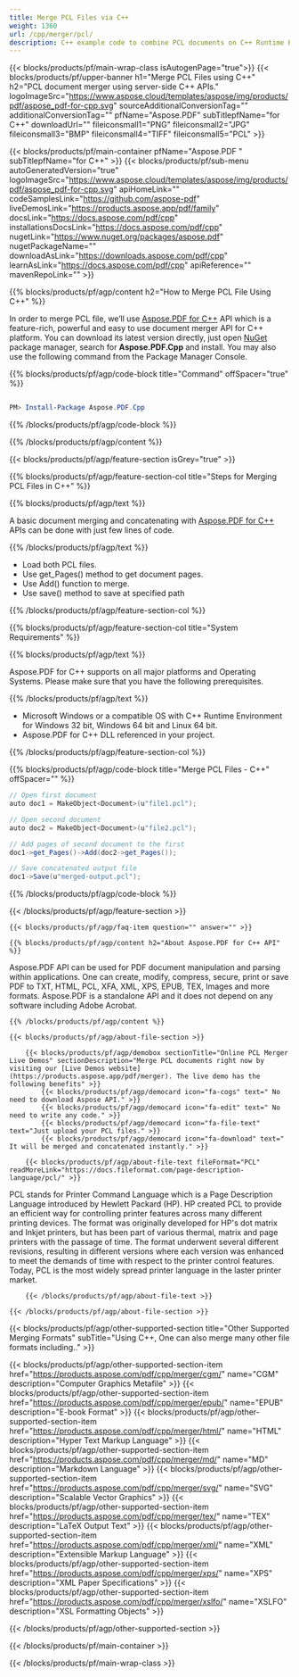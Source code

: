 ```yaml
---
title: Merge PCL Files via C++
weight: 1360
url: /cpp/merger/pcl/
description: C++ example code to combine PCL documents on C++ Runtime Environment for Windows 32 bit, Windows 64 bit and Linux 64 bit.
---
```


{{< blocks/products/pf/main-wrap-class isAutogenPage="true">}}
{{< blocks/products/pf/upper-banner h1="Merge PCL Files using C++" h2="PCL document merger using server-side C++ APIs." logoImageSrc="https://www.aspose.cloud/templates/aspose/img/products/pdf/aspose_pdf-for-cpp.svg" sourceAdditionalConversionTag="" additionalConversionTag="" pfName="Aspose.PDF" subTitlepfName="for C++" downloadUrl="" fileiconsmall1="PNG" fileiconsmall2="JPG" fileiconsmall3="BMP" fileiconsmall4="TIFF" fileiconsmall5="PCL" >}}

{{< blocks/products/pf/main-container pfName="Aspose.PDF " subTitlepfName="for C++" >}}
{{< blocks/products/pf/sub-menu autoGeneratedVersion="true" logoImageSrc="https://www.aspose.cloud/templates/aspose/img/products/pdf/aspose_pdf-for-cpp.svg" apiHomeLink="" codeSamplesLink="https://github.com/aspose-pdf" liveDemosLink="https://products.aspose.app/pdf/family" docsLink="https://docs.aspose.com/pdf/cpp" installationsDocsLink="https://docs.aspose.com/pdf/cpp" nugetLink="https://www.nuget.org/packages/aspose.pdf" nugetPackageName="" downloadAsLink="https://downloads.aspose.com/pdf/cpp" learnAsLink="https://docs.aspose.com/pdf/cpp" apiReference="" mavenRepoLink="" >}}

{{% blocks/products/pf/agp/content h2="How to Merge PCL File Using C++" %}}

 In order to merge PCL file, we’ll use
 [Aspose.PDF for C++](https://products.aspose.com/pdf/cpp)
 API which is a feature-rich, powerful and easy to use document merger API for C++ platform. You can download its latest version directly, just open
 [NuGet](https://www.nuget.org/packages/aspose.pdf)
 package manager, search for
 **Aspose.PDF.Cpp**
 and install. You may also use the following command from the Package Manager Console.

{{% blocks/products/pf/agp/code-block title="Command" offSpacer="true" %}}

```powershell

PM> Install-Package Aspose.PDF.Cpp

```

{{% /blocks/products/pf/agp/code-block %}}

{{% /blocks/products/pf/agp/content %}}

{{< blocks/products/pf/agp/feature-section isGrey="true" >}}

{{% blocks/products/pf/agp/feature-section-col title="Steps for Merging PCL Files in C++" %}}

{{% blocks/products/pf/agp/text %}}

 A basic document merging and concatenating with
 [Aspose.PDF for C++](https://products.aspose.com/pdf/cpp)
 APIs can be done with just few lines of code.

{{% /blocks/products/pf/agp/text %}}

+  Load both PCL files.
+  Use get\_Pages() method to get document pages.
+  Use Add() function to merge.
+  Use save() method to save at specified path

{{% /blocks/products/pf/agp/feature-section-col %}}

{{% blocks/products/pf/agp/feature-section-col title="System Requirements" %}}

{{% blocks/products/pf/agp/text %}}

 Aspose.PDF for C++ supports on all major platforms and Operating Systems. Please make sure that you have the following prerequisites.

{{% /blocks/products/pf/agp/text %}}

- Microsoft Windows or a compatible OS with C++ Runtime Environment for Windows 32 bit, Windows 64 bit and Linux 64 bit.
- Aspose.PDF for C++ DLL referenced in your project.

{{% /blocks/products/pf/agp/feature-section-col %}}

{{% blocks/products/pf/agp/code-block title="Merge PCL Files - C++" offSpacer="" %}}

```cs
// Open first document
auto doc1 = MakeObject<Document>(u"file1.pcl");

// Open second document
auto doc2 = MakeObject<Document>(u"file2.pcl");

// Add pages of second document to the first
doc1->get_Pages()->Add(doc2->get_Pages());

// Save concatenated output file
doc1->Save(u"merged-output.pcl");

```

{{% /blocks/products/pf/agp/code-block %}}

{{< /blocks/products/pf/agp/feature-section >}}

    {{< blocks/products/pf/agp/faq-item question="" answer="" >}}


<!-- aboutfile Starts -->

    {{% blocks/products/pf/agp/content h2="About Aspose.PDF for C++ API" %}}

 Aspose.PDF API can be used for PDF document manipulation and parsing within applications. One can create, modify, compress, secure, print or save PDF to TXT, HTML, PCL, XFA, XML, XPS, EPUB, TEX, Images and more formats. Aspose.PDF is a standalone API and it does not depend on any software including Adobe Acrobat. 



    {{% /blocks/products/pf/agp/content %}}

    {{< blocks/products/pf/agp/about-file-section >}}

        {{< blocks/products/pf/agp/demobox sectionTitle="Online PCL Merger Live Demos" sectionDescription="Merge PCL documents right now by visiting our [Live Demos website](https://products.aspose.app/pdf/merger). The live demo has the following benefits" >}}
            {{< blocks/products/pf/agp/democard icon="fa-cogs" text=" No need to download Aspose API." >}}
            {{< blocks/products/pf/agp/democard icon="fa-edit" text=" No need to write any code." >}}
            {{< blocks/products/pf/agp/democard icon="fa-file-text" text="Just upload your PCL files." >}}
            {{< blocks/products/pf/agp/democard icon="fa-download" text=" It will be merged and concatenated instantly." >}}

        {{< blocks/products/pf/agp/about-file-text fileFormat="PCL" readMoreLink="https://docs.fileformat.com/page-description-language/pcl/" >}}
PCL stands for Printer Command Language which is a Page Description Language introduced by Hewlett Packard (HP). HP created PCL to provide an efficient way for controlling printer features across many different printing devices. The format was originally developed for HP's dot matrix and Inkjet printers, but has been part of various thermal, matrix and page printers with the passage of time. The format underwent several different revisions, resulting in different versions where each version was enhanced to meet the demands of time with respect to the printer control features. Today, PCL is the most widely spread printer language in the laster printer market.

        {{< /blocks/products/pf/agp/about-file-text >}}

    {{< /blocks/products/pf/agp/about-file-section >}}

<!-- aboutfile Ends -->

{{< blocks/products/pf/agp/other-supported-section title="Other Supported Merging Formats" subTitle="Using C++, One can also merge many other file formats including.." >}}

{{< blocks/products/pf/agp/other-supported-section-item href="https://products.aspose.com/pdf/cpp/merger/cgm/" name="CGM" description="Computer Graphics Metafile" >}}
{{< blocks/products/pf/agp/other-supported-section-item href="https://products.aspose.com/pdf/cpp/merger/epub/" name="EPUB" description="E-book Format" >}}
{{< blocks/products/pf/agp/other-supported-section-item href="https://products.aspose.com/pdf/cpp/merger/html/" name="HTML" description="Hyper Text Markup Language" >}}
{{< blocks/products/pf/agp/other-supported-section-item href="https://products.aspose.com/pdf/cpp/merger/md/" name="MD" description="Markdown Language" >}}
{{< blocks/products/pf/agp/other-supported-section-item href="https://products.aspose.com/pdf/cpp/merger/svg/" name="SVG" description="Scalable Vector Graphics" >}}
{{< blocks/products/pf/agp/other-supported-section-item href="https://products.aspose.com/pdf/cpp/merger/tex/" name="TEX" description="LaTeX Output Text" >}}
{{< blocks/products/pf/agp/other-supported-section-item href="https://products.aspose.com/pdf/cpp/merger/xml/" name="XML" description="Extensible Markup Language" >}}
{{< blocks/products/pf/agp/other-supported-section-item href="https://products.aspose.com/pdf/cpp/merger/xps/" name="XPS" description="XML Paper Specifications" >}}
{{< blocks/products/pf/agp/other-supported-section-item href="https://products.aspose.com/pdf/cpp/merger/xslfo/" name="XSLFO" description="XSL Formatting Objects" >}}

{{< /blocks/products/pf/agp/other-supported-section >}}

{{< /blocks/products/pf/main-container >}}

{{< /blocks/products/pf/main-wrap-class >}}